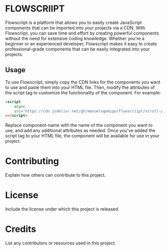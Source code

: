 # FLOWSCRIIPT

Flowscriipt is a platform that allows you to easily create JavaScript components that can be imported into your projects via a CDN. With Flowscriipt, you can save time and effort by creating powerful components without the need for extensive coding knowledge. Whether you're a beginner or an experienced developer, Flowscriipt makes it easy to create professional-grade components that can be easily integrated into your projects.

## Usage

To use Flowscriipt, simply copy the CDN links for the components you want to use and paste them into your HTML file. Then, modify the attributes of the script tag to customize the functionality of the component. For example:

```html
<script
	async
	src="https://cdn.jsdelivr.net/gh/manuelogomigo/flowscriipt/scroll-progress/script.js"
></script>
```

Replace component-name with the name of the component you want to use, and add any additional attributes as needed. Once you've added the script tag to your HTML file, the component will be available for use in your project.

# Contributing

Explain how others can contribute to this project.

# License

Include the license under which this project is released.

# Credits

List any contributors or resources used in this project.

